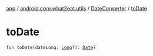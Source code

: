 [app](../../index.md) / [android.com.what2eat.utils](../index.md) / [DateConverter](index.md) / [toDate](./to-date.md)

# toDate

`fun toDate(dateLong: `[`Long`](https://kotlinlang.org/api/latest/jvm/stdlib/kotlin/-long/index.html)`?): `[`Date`](https://developer.android.com/reference/java/util/Date.html)`?`